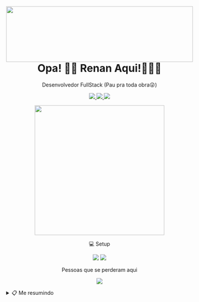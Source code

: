 <h1  align="center">
	<img  width="100%" height="150px" src="https://i.imgur.com/zT3kSOV.gif"/>
		Opa! 👋🏼 Renan Aqui!🧑🏻‍💻
</h1>
<p align="center">Desenvolvedor FullStack (Pau pra toda obra😜)</p>

<p align="center">
<a href="mailto:renanlucilio@gmail.com">
	<img src="https://img.shields.io/badge/Gmail-D14836?style=for-the-badge&logo=gmail&logoColor=white"/>
</a>
<a href="https://www.linkedin.com/in/renan-lucilio-521ba513a">
	<img src="https://img.shields.io/badge/LinkedIn-0077B5?style=for-the-badge&logo=linkedin&logoColor=white"/>
</a>
<a href="https://codepen.io/rlucilio">
	<img src="https://img.shields.io/badge/Codepen-Codepen?style=for-the-badge&logo=codepen&color=1E2025"/>
</a>
		
</p>

<p align='center'>
  <a href="#"><img src="https://github-readme-stats.vercel.app/api?username=rlucilio&show_icons=true&count_private=true&theme=dark" width="350"></a>
</p>


<p align="center">
 💻 Setup
</p>

<p align="center">
	 <img src="https://img.shields.io/badge/Apple-MacBook_Pro_2020-999999?style=for-the-badge&logo=apple&logoColor=white"/>
	 <img src="https://img.shields.io/badge/Intel-Core_i7_10th-0071C5?style=for-the-badge&logo=intel&logoColor=white"/>
</p>

<p align='center'>
 Pessoas que se perderam aqui
</p>

<p align="center"><a href="#"><img src="https://badges.pufler.dev/visits/rlucilio/rlucilio?style=for-the-badge&color=FC60A8"></a>
</p>

<details>
	<summary>📋 Me resumindo</summary>

## Educação
- 🎒 **Formação .Net**\
📆 2016-2017\
📍 Alura - São Paulo, Brasil

- 🎒 **Formação Front-end**\
📆 2015-2016\
📍 Alura - São Paulo, Brasil

- 🎒 **Tecnologia da informação**\
📆 2013-2015\
📍 Universidade paulista - São Paulo, Brasil

- 🎒 **Sistemas da informação**\
📆 2018-2021\
📍 UNINOVE - São Paulo, Brasil

## Experiências

- 🧑🏻‍💻 **Software engineer**\
📆 2019 - Atualmente\
📍 PDA Soluções - São Paulo/SP, Brasil

<p align="center">
<img src="https://img.shields.io/badge/Angular-DD0031?style=for-the-badge&logo=angular&logoColor=white"/>
<img src="https://img.shields.io/badge/Node.js-43853D?style=for-the-badge&logo=node.js&logoColor=white"/>
<img src="https://img.shields.io/badge/Express.js-000000?style=for-the-badge&logo=express&logoColor=white"/>
<img src="https://img.shields.io/badge/PostgreSQL-316192?style=for-the-badge&logo=postgresql&logoColor=white"/>
<img src="https://img.shields.io/badge/TypeScript-007ACC?style=for-the-badge&logo=typescript&logoColor=white"/>
<img src="https://img.shields.io/badge/Java-ED8B00?style=for-the-badge&logo=java&logoColor=white"/>
<img src="https://img.shields.io/badge/Spring-6DB33F?style=for-the-badge&logo=spring&logoColor=white"/>
<img src="https://img.shields.io/badge/Google_Cloud-4285F4?style=for-the-badge&logo=google-cloud&logoColor=white"/>
<img src="https://img.shields.io/badge/Swift-FA7343?style=for-the-badge&logo=swift&logoColor=white"/>
</p>

- 🧑🏻‍💻 **Desenvolvedor .Net Pleno**\
📆 2019 - 2019\
📍 PDA Soluções - São Paulo/SP, Brasil

<p align="center">
<img src="https://img.shields.io/badge/NuGet-004880?style=for-the-badge&logo=nuget&logoColor=white"/>
<img src="https://img.shields.io/badge/Angular-DD0031?style=for-the-badge&logo=angular&logoColor=white"/>
<img src="https://img.shields.io/badge/.NET-5C2D91?style=for-the-badge&logo=.net&logoColor=white"/>
<img src="https://img.shields.io/badge/Node.js-43853D?style=for-the-badge&logo=node.js&logoColor=white"/>
<img src="https://img.shields.io/badge/npm-CB3837?style=for-the-badge&logo=npm&logoColor=white"/>
<img src="https://img.shields.io/badge/Express.js-000000?style=for-the-badge&logo=express&logoColor=white"/>
<img src="https://img.shields.io/badge/PostgreSQL-316192?style=for-the-badge&logo=postgresql&logoColor=white"/>
<img src="https://img.shields.io/badge/TypeScript-007ACC?style=for-the-badge&logo=typescript&logoColor=white"/>
<img src="https://img.shields.io/badge/Microsoft_Azure-0089D6?style=for-the-badge&logo=microsoft-azure&logoColor=white"/>
</p>

- 🧑🏻‍💻 **Desenvolvedor full stack**\
📆 2019 - 2019\
📍 Localize - Investigação de ativos e Recuperação de crédito - São Paulo/SP, Brasil

<p align="center">
<img src="https://img.shields.io/badge/Git-F05032?style=for-the-badge&logo=git&logoColor=white"/>
<img src="https://img.shields.io/badge/Angular-DD0031?style=for-the-badge&logo=angular&logoColor=white"/>
<img src="https://img.shields.io/badge/.NET-5C2D91?style=for-the-badge&logo=.net&logoColor=white"/>
<img src="https://img.shields.io/badge/Sass-CC6699?style=for-the-badge&logo=sass&logoColor=white"/>
<img src="https://img.shields.io/badge/TypeScript-007ACC?style=for-the-badge&logo=typescript&logoColor=white"/>
<img src="https://img.shields.io/badge/Node.js-43853D?style=for-the-badge&logo=node.js&logoColor=white"/>
<img src="https://img.shields.io/badge/Amazon_AWS-232F3E?style=for-the-badge&logo=amazon-aws&logoColor=white"/>
</p>

- 🧑🏻‍💻 **Desenvolvedor junior**\
📆 2014 - 2019\
📍 SICLOP Serviços e Sistemas - São Paulo/SP, Brasil

<p align="center">
<img src="https://img.shields.io/badge/HTML5-E34F26?style=for-the-badge&logo=html5&logoColor=white"/>
<img src="https://img.shields.io/badge/CSS3-1572B6?style=for-the-badge&logo=css3&logoColor=white"/>
<img src="https://img.shields.io/badge/JavaScript-F7DF1E?style=for-the-badge&logo=javascript&logoColor=black"/>
<img src="https://img.shields.io/badge/.NET-5C2D91?style=for-the-badge&logo=.net&logoColor=white"/>
<img src="https://img.shields.io/badge/jQuery-0769AD?style=for-the-badge&logo=jquery&logoColor=white"/>
<img src="https://img.shields.io/badge/Bootstrap-563D7C?style=for-the-badge&logo=bootstrap&logoColor=white"/>
<img src="https://img.shields.io/badge/MySQL-00000F?style=for-the-badge&logo=mysql&logoColor=white"/>
</p>

- 🧑🏻‍💻 **Consultor de implantação**\
📆 2014 - 2019\
📍 Atento - São Paulo/SP, Brasil

<p align="center">
<img src="https://img.shields.io/badge/Microsoft-666666?style=for-the-badge&logo=microsoft&logoColor=white"/> 
<img src="https://img.shields.io/badge/Microsoft_Office-D83B01?style=for-the-badge&logo=microsoft-office&logoColor=white"/>
<img src="https://img.shields.io/badge/SAP-0FAAFF?style=for-the-badge&logo=sap&logoColor=white"/>
<p/>

- 🧑🏻‍💻 **Estágiarioo de web designer**\
📆 2012 - 2014\
📍 Freelancer - São Paulo/SP, Brasil

<p align="center">
<img src="https://img.shields.io/badge/HTML5-E34F26?style=for-the-badge&logo=html5&logoColor=white"/>
<img src="https://img.shields.io/badge/CSS3-1572B6?style=for-the-badge&logo=css3&logoColor=white"/>
<img src="https://img.shields.io/badge/JavaScript-F7DF1E?style=for-the-badge&logo=javascript&logoColor=black"/>
<p/>



</details>
